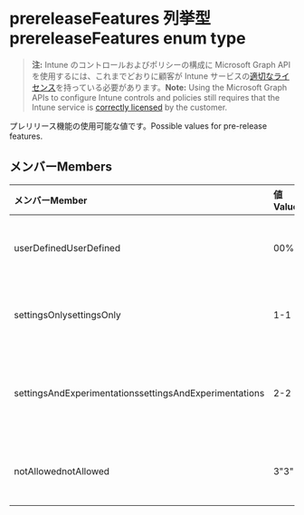 # <a name="prereleasefeatures-enum-type"></a><span data-ttu-id="b58f2-101">prereleaseFeatures 列挙型</span><span class="sxs-lookup"><span data-stu-id="b58f2-101">prereleaseFeatures enum type</span></span>

> <span data-ttu-id="b58f2-102">**注:** Intune のコントロールおよびポリシーの構成に Microsoft Graph API を使用するには、これまでどおりに顧客が Intune サービスの[適切なライセンス](https://go.microsoft.com/fwlink/?linkid=839381)を持っている必要があります。</span><span class="sxs-lookup"><span data-stu-id="b58f2-102">**Note:** Using the Microsoft Graph APIs to configure Intune controls and policies still requires that the Intune service is [correctly licensed](https://go.microsoft.com/fwlink/?linkid=839381) by the customer.</span></span>

<span data-ttu-id="b58f2-103">プレリリース機能の使用可能な値です。</span><span class="sxs-lookup"><span data-stu-id="b58f2-103">Possible values for pre-release features.</span></span>
## <a name="members"></a><span data-ttu-id="b58f2-104">メンバー</span><span class="sxs-lookup"><span data-stu-id="b58f2-104">Members</span></span>
|<span data-ttu-id="b58f2-105">メンバー</span><span class="sxs-lookup"><span data-stu-id="b58f2-105">Member</span></span>|<span data-ttu-id="b58f2-106">値</span><span class="sxs-lookup"><span data-stu-id="b58f2-106">Value</span></span>|<span data-ttu-id="b58f2-107">説明</span><span class="sxs-lookup"><span data-stu-id="b58f2-107">Description</span></span>|
|:---|:---|:---|
|<span data-ttu-id="b58f2-108">userDefined</span><span class="sxs-lookup"><span data-stu-id="b58f2-108">UserDefined</span></span>|<span data-ttu-id="b58f2-109">0</span><span class="sxs-lookup"><span data-stu-id="b58f2-109">0%</span></span>|<span data-ttu-id="b58f2-110">ユーザー定義、デフォルト値、意図なし。</span><span class="sxs-lookup"><span data-stu-id="b58f2-110">User Defined, default value, no intent.</span></span>|
|<span data-ttu-id="b58f2-111">settingsOnly</span><span class="sxs-lookup"><span data-stu-id="b58f2-111">settingsOnly</span></span>|<span data-ttu-id="b58f2-112">1</span><span class="sxs-lookup"><span data-stu-id="b58f2-112">-1</span></span>|<span data-ttu-id="b58f2-113">プレリリース機能のみを設定します。</span><span class="sxs-lookup"><span data-stu-id="b58f2-113">Settings only pre-release features.</span></span>|
|<span data-ttu-id="b58f2-114">settingsAndExperimentations</span><span class="sxs-lookup"><span data-stu-id="b58f2-114">settingsAndExperimentations</span></span>|<span data-ttu-id="b58f2-115">2</span><span class="sxs-lookup"><span data-stu-id="b58f2-115">-2</span></span>|<span data-ttu-id="b58f2-116">プレリリース機能を設定し、実験します。</span><span class="sxs-lookup"><span data-stu-id="b58f2-116">Settings and experimentations pre-release features.</span></span>|
|<span data-ttu-id="b58f2-117">notAllowed</span><span class="sxs-lookup"><span data-stu-id="b58f2-117">notAllowed</span></span>|<span data-ttu-id="b58f2-118">3</span><span class="sxs-lookup"><span data-stu-id="b58f2-118">"3"</span></span>|<span data-ttu-id="b58f2-119">プレリリース機能が許可されていません。</span><span class="sxs-lookup"><span data-stu-id="b58f2-119">Pre-release features not allowed.</span></span>|



